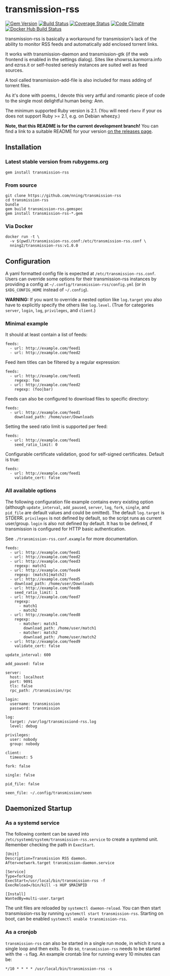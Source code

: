 transmission-rss
================

[![Gem Version](https://img.shields.io/gem/v/transmission-rss.svg)](http://badge.fury.io/rb/transmission-rss)
[![Build Status](https://img.shields.io/travis/nning/transmission-rss/master.svg)](https://travis-ci.org/nning/transmission-rss)
[![Coverage Status](https://img.shields.io/coveralls/nning/transmission-rss/master.svg)](https://coveralls.io/r/nning/transmission-rss)
[![Code Climate](https://img.shields.io/codeclimate/maintainability/nning/transmission-rss.svg)](https://codeclimate.com/github/nning/transmission-rss)
[![Docker Hub Build Status](https://img.shields.io/docker/build/nning2/transmission-rss.svg)](https://hub.docker.com/r/nning2/transmission-rss/)

transmission-rss is basically a workaround for transmission's lack of the
ability to monitor RSS feeds and automatically add enclosed torrent links.

It works with transmission-daemon and transmission-gtk (if the web frontend
is enabled in the settings dialog). Sites like showrss.karmorra.info and
ezrss.it or self-hosted seriesly instances are suited well as feed sources.

A tool called transmission-add-file is also included for mass adding of
torrent files.

As it's done with poems, I devote this very artful and romantic piece of
code to the single most delightful human being: Ann.

The minimum supported Ruby version is 2.1. (You will need `rbenv` if your
os does not support Ruby >= 2.1, e.g. on Debian wheezy.)

**Note, that this README is for the current development branch!** You can find
a link to a suitable README for your version
[on the releases page](https://github.com/nning/transmission-rss/releases).

Installation
------------

### Latest stable version from rubygems.org

    gem install transmission-rss

### From source

    git clone https://github.com/nning/transmission-rss
    cd transmission-rss
    bundle
    gem build transmission-rss.gemspec
    gem install transmission-rss-*.gem

### Via Docker

    docker run -t \
      -v $(pwd)/transmission-rss.conf:/etc/transmission-rss.conf \
      nning2/transmission-rss:v1.0.0

Configuration
-------------

A yaml formatted config file is expected at `/etc/transmission-rss.conf`. Users
can override some options for their transmission-rss instances by providing a
config at `~/.config/transmission-rss/config.yml` (or in `$XDG_CONFIG_HOME`
instead of `~/.config`).

**WARNING:** If you want to override a nested option like `log.target` you also
have to explicitly specify the others like `log.level`. (True for categories
`server`, `login`, `log`, `privileges`, and `client`.)

### Minimal example

It should at least contain a list of feeds:

    feeds:
      - url: http://example.com/feed1
      - url: http://example.com/feed2

Feed item titles can be filtered by a regular expression:

    feeds:
      - url: http://example.com/feed1
        regexp: foo
      - url: http://example.com/feed2
        regexp: (foo|bar)

Feeds can also be configured to download files to specific directory:

    feeds:
      - url: http://example.com/feed1
        download_path: /home/user/Downloads

Setting the seed ratio limit is supported per feed:

    feeds:
      - url: http://example.com/feed1
        seed_ratio_limit: 0

Configurable certificate validation, good for self-signed certificates. Default
is true:

    feeds:
      - url: http://example.com/feed1
        validate_cert: false

### All available options

The following configuration file example contains every existing option
(although `update_interval`, `add_paused`, `server`, `log`, `fork`, `single`, and
`pid_file` are default values and could be omitted). The default `log.target` is
STDERR. `privileges` is not defined by default, so the script runs as current
user/group. `login` is also not defined by default. It has to be defined, if
transmission is configured for HTTP basic authentication.

See `./transmission-rss.conf.example` for more documentation.

    feeds:
      - url: http://example.com/feed1
      - url: http://example.com/feed2
      - url: http://example.com/feed3
        regexp: match1
      - url: http://example.com/feed4
        regexp: (match1|match2)
      - url: http://example.com/feed5
        download_path: /home/user/Downloads
      - url: http://example.com/feed6
        seed_ratio_limit: 1
      - url: http://example.com/feed7
        regexp:
          - match1
          - match2
      - url: http://example.com/feed8
        regexp:
          - matcher: match1
            download_path: /home/user/match1
          - matcher: match2
            download_path: /home/user/match2
      - url: http://example.com/feed9
        validate_cert: false

    update_interval: 600

    add_paused: false

    server:
      host: localhost
      port: 9091
      tls: false
      rpc_path: /transmission/rpc

    login:
      username: transmission
      password: transmission

    log:
      target: /var/log/transmissiond-rss.log
      level: debug

    privileges:
      user: nobody
      group: nobody

    client:
      timeout: 5

    fork: false

    single: false

    pid_file: false

    seen_file: ~/.config/transmission/seen

Daemonized Startup
------------------

### As a systemd service

The following content can be saved into
`/etc/systemd/system/transmission-rss.service` to create a systemd unit.
Remember checking the path in `ExecStart`.

    [Unit]
    Description=Transmission RSS daemon.
    After=network.target transmission-daemon.service

    [Service]
    Type=forking
    ExecStart=/usr/local/bin/transmission-rss -f
    ExecReload=/bin/kill -s HUP $MAINPID

    [Install]
    WantedBy=multi-user.target

The unit files are reloaded by `systemctl daemon-reload`. You can then start
transmission-rss by running `systemctl start transmission-rss`. Starting on
boot, can be enabled `systemctl enable transmission-rss`.

### As a cronjob

`transmission-rss` can also be started in a single run mode, in which it runs a single loop and then exits. To do so, `transmission-rss` needs to be started with the `-s` flag. An example crontab line for running every 10 minutes can be:

`*/10 * * * * /usr/local/bin/transmission-rss -s`
